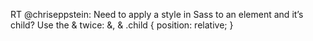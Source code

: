<!--
id: 4195912660
link: http://kevinisom.info/post/4195912660/rt-chriseppstein-need-to-apply-a-style-in-sass
slug: rt-chriseppstein-need-to-apply-a-style-in-sass
date: Wed Mar 30 2011 17:00:06 GMT+1300 (NZDT)
raw: {"blog_name":"kevinisom","id":4195912660,"post_url":"http://kevinisom.info/post/4195912660/rt-chriseppstein-need-to-apply-a-style-in-sass","slug":"rt-chriseppstein-need-to-apply-a-style-in-sass","type":"text","date":"2011-03-30 04:00:06 GMT","timestamp":1301457606,"state":"published","format":"html","reblog_key":"3uJAj50g","tags":[],"short_url":"http://tmblr.co/Zw68Yy3w68lK","highlighted":[],"feed_item":"http://twitter.com/kev_nz/statuses/52838848530628608","from_feed_id":"650289","note_count":0,"title":null,"body":"<p>RT @chriseppstein: Need to apply a style in Sass to an element and it&#8217;s child? Use the &amp; twice: &amp;, &amp; .child { position: relative; }</p>"}
publish: 2011-03-030
tags: 
title: null
-->


RT @chriseppstein: Need to apply a style in Sass to an element and it’s
child? Use the & twice: &, & .child { position: relative; }


